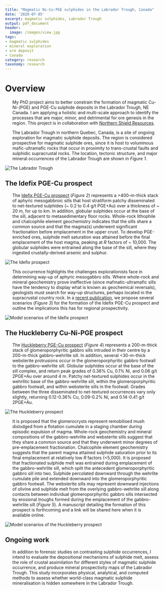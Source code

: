 ```yaml
---
title: "Magmatic Ni-Cu-PGE sulphides in the Labrador Trough, Canada"
date: '2020-07-05'
excerpt: magmatic sulphides, Labrador Trough
output: pdf_document
header:
  image: /images/view.jpg
tags:
- magmatic sulphides
- mineral exploration
- ore deposit
- Canada
category: research
taxonomy: research
---
```


# Overview

<ul> My PhD project aims to better constrain the formation of magmatic Cu-Ni-(PGE) and PGE-Cu sulphide deposits in the Labrador Trough, NE Canada. I am applying a holistic and multi-scale approach to identify the processes that are major, minor, and detrimental for ore genesis in the region. This project is in collaboration with <a id="raw-url" href="http://northern-shield.com/">Northern Shield Resources</a>.</ul>

<ul> The Labrador Trough in northern Quebec, Canada, is a site of ongoing exploration for magmatic sulphide deposits. The region is considered prospective for magmatic sulphide ores, since it is host to voluminous mafic-ultramafic rocks that occur in proximity to trans-crustal faults and sulphidic supracrustal rocks. The location, tectonic structure, and major mineral occurrences of the Labrador Trough are shown in <em>Figure 1</em>. </ul> 

<img src="https://github.com/WillDSmith1995/willsgeo/tree/master/images/labrador.jpg" alt="The Labrador Trough">

## The Idefix PGE-Cu prospect

<ul>The <a id="raw-url" href="http://northern-shield.com/idefix-ni-cu-pge-labrador-trough-quebec/">Idefix PGE-Cu prospect</a>
(<em>Figure 2</em>) represents a &gt;400-m-thick stack of aphyric mesogabbroic sills that host stratiform patchy disseminated to net-textured sulphides (&#126; 0.2 to 0.4 g/t PGE+Au) over a thickness of &#126; 20 m, for up to  km. In addition, globular sulphides occur at the base of the sill, adjacent to metasedimentary floor rocks. Whole-rock lithophile and chalcophile element geochemistry indicates that the sills share a common source and that the magma(s) underwent significant fractionation before emplacement in the upper crust. To develop PGE-enriched ores, sulphide melt saturation was attained before the final emplacement of the host magma, peaking at <em>R</em> factors of	&#126; 10,000. The globular sulphides were entrained along the base of the sill, where they ingested crustally-derived arsenic and sulphur.</ul>

<img src="/images/idefix1.png" alt="The Idefix prospect">

<ul>This occurrence highlights the challenges explorationists face in determining way-up of aphyric mesogabbro sills. Where whole-rock and mineral geochemistry prove ineffective (since mafmatic-ultramafic sills have the tendency to display what is known as geochemical reversals), geologists must search for way-up structures, perhaps located in the supracrustal country rock. In a <a id="raw-url" href="https://www.nrcresearchpress.com/doi/abs/10.1139/cjes-2019-0137#.XwLxSCi2ncs">recent publication</a>, we propose several scenarios (<em>Figure 3</em>) for the formation of the Idefix PGE-Cu prospect and outline the implications this has for regional prospectivity.</ul>

<img src="/images/idefix2.png" alt="Model scenarios of the Idefix prospect">

## The Huckleberry Cu-Ni-PGE prospect

<ul>The <a id="raw-url" href="http://northern-shield.com/huckleberry-ni-cu-pge-labrador-trough-quebec/">Huckleberry PGE-Cu prospect</a> (<em>Figure 4</em>) represents a 200-m-thick stack of glomeroporphyritic gabbro sills intruded in their centre by a 200-m-thick gabbro-wehrlite sill. In addition, several &lt;30-m-thick websterite protrusions occur in the glomeroporphyritic gabbro footwall to the gabbro-wehrlite sill. Globular sulphides occur at the base of the sill complex, and return peak grades of 0.36% Cu, 0.1% Ni, and 0.06 g/t 2PGE+Au over around 4 m. Patchy net-textured sulphides occur in the wehrlitic base of the gabbro-wehrlite sill, within the glomeroporphyritic gabbro footwall, and within websterite sills in the footwall. Grades between the three disseminated to net-textured occurrences vary only slightly, returning 0.12-0.36% Cu, 0.09-0.2% Ni, and 0.14-0.41 g/t 2PGE+Au.</ul>

<img src="/images/huckle1.png" alt="The Huckleberry prospect">

<ul>It is proposed that the glomerocrysts represent remobilised mush dislodged from a flotation cumulate in a staging chamber during episodic expulsion of magma. Whole-rock geochemistry and mineral compositions of the gabbro-wehrlite and websterite sills suggest that they share a common source and that they underwent minor degrees of pre-emplacement fractionation. Chalcophile element geochemistry suggests that the parent magma attained sulphide saturation prior to its final emplacement at relatively low <em>R</em> factors (&lt;5,000). It is proposed that fractionated sulphide melt was entrained during emplacement of the gabbro-wehrlite sill, which split the antecedent glomeroporphyritic gabbro sill into two. Sulphide percolated downward through the wehrlite cumulate pile and extended downward into the glomeroporphyritic gabbro footwall. The websterite sills may represent downward injections of olivine and sulphide melt from the overlying gabbro-wehrlite sill along contacts between individual glomeroporphyritic gabbro sills intersected by erosional troughs formed during the emplacement of the gabbro-wehrlite sill (<em>Figure 5</em>). A manuscript detailing the formation of this prospect is forthcoming and a link will be shared here when it is available online.</ul> 

<img src="/images/huckle2.png" alt="Model scenarios of the Huckleberry prospect">

## Ongoing work

<ul> In addition to forensic studies on contrasting sulphide occurrences, I intend to evaluate the depositional mechanisms of sulphide melt, assess the role of crustal assimilation for different styles of magmatic sulphide occurrence, and produce mineral prospectivity maps of the Labrador Trough. This study incorporates physical, analytical, and computed methods to assess whether world-class magmatic sulphide mineralisation is hidden somewhere in the Labrador Trough.
